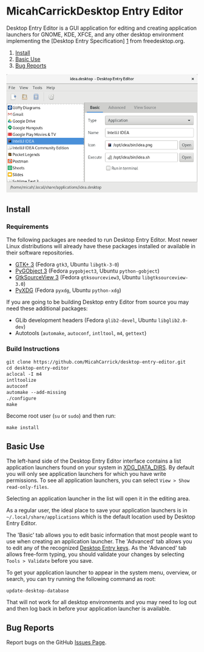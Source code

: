 MicahCarrickDesktop Entry Editor
===========================================================

Desktop Entry Editor is a GUI application for editing and creating application
launchers for GNOME, KDE, XFCE, and any other desktop environment implementing
the [Desktop Entry Specification] [1] from freedesktop.org.

1. [Install](#install)
2. [Basic Use](#use)
1. [Bug Reports](#bugs)

![Desktop Entry Editor running on GNOME 3.2 in Fedora 16][2]



Install <a id="install"/>
-----------------------------------------------------------

### Requirements ###

The following packages are needed to run Desktop Entry Editor. Most newer Linux
distributions will already have these packages installed or available in their
software repositories.

* [GTK+ 3][4] (Fedora `gtk3`, Ubuntu `libgtk-3-0`)
* [PyGObject 3][5] (Fedora `pygobject3`, Ubuntu `python-gobject`)
* [GtkSourceView 3][6] (Fedora `gtksourceview3`, Ubuntu `libgtksourceview-3.0`)
* [PyXDG][7] (Fedora `pyxdg`, Ubuntu `python-xdg`)

If you are going to be building Desktop entry Editor from source you may need
these additional packages:

* GLib development headers (Fedora `glib2-devel`, Ubuntu `libglib2.0-dev`)
* Autotools (`automake`, `autoconf`, `intltool`, `m4`, `gettext`)


### Build Instructions ###

    git clone https://github.com/MicahCarrick/desktop-entry-editor.git
    cd desktop-entry-editor
    aclocal -I m4
    intltoolize
    autoconf
    automake --add-missing
    ./configure
    make

Become root user (`su` or `sudo`) and then run:

    make install



Basic Use <a id="use"/>
-----------------------------------------------------------

The left-hand side of the Desktop Entry Editor interface contains a list
application launchers found on your system in [XDG_DATA_DIRS][9]. By default you
will only see application launchers for which you have write permissions. To
see all application launchers, you can select `View > Show read-only-files`.

Selecting an application launcher in the list will open it in the editing area.

As a regular user, the ideal place to save your application launchers is in
`~/.local/share/applications` which is the default location used by Desktop
Entry Editor.

The 'Basic' tab allows you to edit basic information that most people want to
use when creating an application launcher. The 'Advanced' tab allows you to
edit any of the recognized [Desktop Entry keys][10]. As the 'Advanced' tab
allows free-form typing, you should validate your changes by selecting
`Tools > Validate` before you save.

To get your application launcher to appear in the system menu, overview, or
search, you can try running the following command as root:

    update-desktop-database

That will not work for all desktop environments and you may need to log out and
then log back in before your application launcher is available.



Bug Reports <a id="bugs"/>
-----------------------------------------------------------

Report bugs on the GitHub [Issues Page][8].


[1]: http://standards.freedesktop.org/desktop-entry-spec/latest/
[2]: screenshot.png
[3]: https://github.com/MicahCarrick/desktop-entry-editor/releases
[4]: http://www.gtk.org
[5]: http://ftp.gnome.org/pub/GNOME/sources/pygobject/3.0/
[6]: http://ftp.acc.umu.se/pub/gnome/sources/gtksourceview/
[7]: http://www.freedesktop.org/wiki/Software/pyxdg
[8]: https://github.com/MicahCarrick/desktop-entry-editor/issues
[9]: http://standards.freedesktop.org/basedir-spec/basedir-spec-latest.html
[10]: http://standards.freedesktop.org/desktop-entry-spec/latest/ar01s05.html
